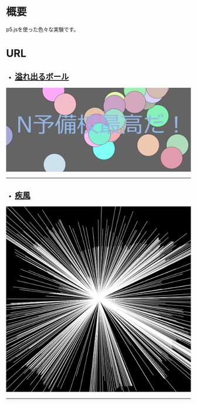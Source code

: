 # 概要
p5.jsを使った色々な実験です。

# URL
- ## [溢れ出るボール](https://megafriday.github.io/creative-coding/)
[![溢れ出るボール](gallery\WS000001.bmp)](https://megafriday.github.io/creative-coding/)
- - -

- ## [疾風](https://megafriday.github.io/creative-coding/index6.html)
[![疾風](gallery\WS000000.bmp)](https://megafriday.github.io/creative-coding/index6.html)
- - -